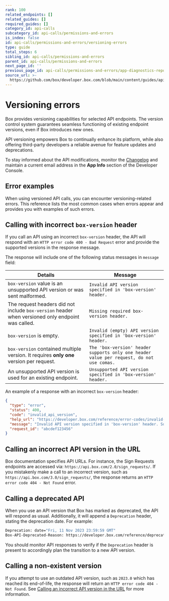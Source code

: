 ```yaml
---
rank: 100
related_endpoints: []
related_guides: []
required_guides: []
category_id: api-calls
subcategory_id: api-calls/permissions-and-errors
is_index: false
id: api-calls/permissions-and-errors/versioning-errors
type: guide
total_steps: 6
sibling_id: api-calls/permissions-and-errors
parent_id: api-calls/permissions-and-errors
next_page_id: ''
previous_page_id: api-calls/permissions-and-errors/app-diagnostics-report
source_url: >-
  https://github.com/box/developer.box.com/blob/main/content/guides/api-calls/permissions-and-errors/versioning-errors.md
---
```

# Versioning errors

Box provides versioning capabilities for selected API endpoints. The version control system guarantees seamless functioning of existing endpoint versions, even if Box introduces new ones.

API versioning empowers Box to continually enhance its platform, while also offering third-party developers a reliable avenue for feature updates and deprecations.

To stay informed about the API modifications, monitor the [Changelog](https://developer.box.com/changelog/) and maintain a current email address in the **App Info** section of the Developer Console.

## Error examples

When using versioned API calls, you can encounter versioning-related errors. This reference lists the most common cases when errors appear and provides you with examples of such errors.

## Calling with incorrect `box-version` header

If you call an API using an incorrect `box-version` header, the API will respond with an `HTTP error code 400 - Bad Request` error and provide the supported versions in the response message.

The response will include one of the following status messages in `message` field:

| Details                                                                                         | Message                                                                                       |
|-------------------------------------------------------------------------------------------------|-----------------------------------------------------------------------------------------------|
| `box-version` value is an unsupported API version or was sent malformed.                        | `Invalid API version specified in 'box-version' header.`                                      |
| The request headers did not include `box-version` header when versioned only endpoint was called. | `Missing required box-version header.`                                                        |
| `box-version` is empty.                                                                         | `Invalid (empty) API version specified in 'box-version' header.`                              |
| `box-version` contained multiple version. It requires **only one** version per request.         | `The 'box-version' header supports only one header value per request, do not use comas.` |
| An unsupported API version is used for an existing endpoint.                        | `Unsupported API version specified in 'box-version' header.`                                   |

An example of a response with an incorrect `box-version` header:

```json
{
  "type": "error",
  "status": 400,
  "code": "invalid_api_version",
  "help_url": "https://developer.box.com/reference/error-codes/invalid-api-version",
  "message": "Invalid API version specified in 'box-version' header. Supported API versions: [2024.0].",
  "request_id": "abcdef123456"
}
```

## Calling an incorrect API version in the URL

Box documentation specifies API URLs. For instance, the Sign Requests endpoints are accessed via: `https://api.box.com/2.0/sign_requests/`. If you mistakenly make a call to an incorrect version, such as `https://api.box.com/3.0/sign_requests/`, the response returns an `HTTP error code 404 - Not Found` error.

## Calling a deprecated API

When you use an API version that Box has marked as deprecated, the API will respond as usual. Additionally, it will append a `Deprecation` header, stating the deprecation date. For example:

```sh
Deprecation: date="Fri, 11 Nov 2023 23:59:59 GMT"
Box-API-Deprecated-Reason: https://developer.box.com/reference/deprecated
```

You should monitor API responses to verify if the `Deprecation` header is present to accordingly plan the transition to a new API version.

## Calling a non-existent version

If you attempt to use an outdated API version, such as `2023.0` which has reached its end-of-life, the response will return an `HTTP error code 404 - Not Found`. See [Calling an incorrect API version in the URL](#calling-an-incorrect-api-version-in-the-url) for more information.